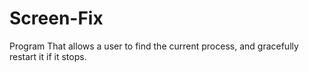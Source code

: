 # Screen-Fix
Program That allows a user to find the current process, and gracefully restart it if it stops.
